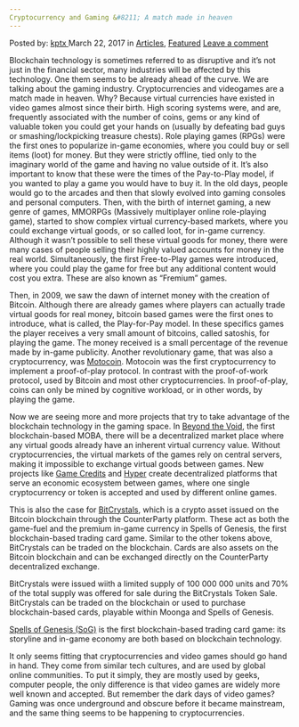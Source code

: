 ```yaml
---
Cryptocurrency and Gaming &#8211; A match made in heaven
---
```

<article class="post-listing post-18743 post type-post status-publish format-standard has-post-thumbnail hentry category-articles category-deepdot-news tag-cryptocurrency tag-gaming tag-heaven tag-kptx tag-match">
<div class="post-inner">
<p class="post-meta">
<span>Posted by: <a href="https://www.deepdotweb.com/author/kptx/" title="">kptx </a></span>
<span>March 22, 2017</span>
<span>in <a href="https://www.deepdotweb.com/category/articles/" rel="category tag">Articles</a>, <a href="https://www.deepdotweb.com/category/deepdot-news/" rel="category tag">Featured</a></span>
<span><a href="https://www.deepdotweb.com/2017/03/22/cryptocurrency-gaming-match-made-heaven/#respond">Leave a comment</a></span>
</p>
<div class="clear"></div>
<div class="entry">
<p>Blockchain technology is sometimes referred to as disruptive and it’s not just in the financial sector, many industries will be affected by this technology. One them seems to be already ahead of the curve. We are talking about the gaming industry. Cryptocurrencies and videogames are a match made in heaven. Why? Because virtual currencies have existed in video games almost since their birth. High scoring systems were, and are, frequently associated with the number of coins, gems or any kind of valuable token you could get your hands on (usually by defeating bad guys or smashing/lockpicking treasure chests). Role playing games (RPGs) were the first ones to popularize in-game economies, where you could buy or sell items (loot) for money. But they were strictly offline, tied only to the imaginary world of the game and having no value outside of it. It’s also important to know that these were the times of the Pay-to-Play model, if you wanted to play a game you would have to buy it. In the old days, people would go to the arcades and then that slowly evolved into gaming consoles and personal computers. Then, with the birth of internet gaming, a new genre of games, MMORPGs (Massively multiplayer online role-playing game), started to show complex virtual currency-based markets, where you could exchange virtual goods, or so called loot, for in-game currency. Although it wasn’t possible to sell these virtual goods for money, there were many cases of people selling their highly valued accounts for money in the real world. Simultaneously, the first Free-to-Play games were introduced, where you could play the game for free but any additional content would cost you extra. These are also known as “Fremium” games.</p>
<p>Then, in 2009, we saw the dawn of internet money with the creation of Bitcoin. Although there are already games where players can actually trade virtual goods for real money, bitcoin based games were the first ones to introduce, what is called, the Play-for-Pay model. In these specifics games the player receives a very small amount of bitcoins, called satoshis, for playing the game. The money received is a small percentage of the revenue made by in-game publicity. Another revolutionary game, that was also a cryptocurrency, was <a href="https://bitcointalk.org/index.php?topic=591724.0">Motocoin</a>. Motocoin was the first cryptocurrency to implement a proof-of-play protocol. In contrast with the proof-of-work protocol, used by Bitcoin and most other cryptocurrencies. In proof-of-play, coins can only be mined by cognitive workload, or in other words, by playing the game.</p>
<p>Now we are seeing more and more projects that try to take advantage of the blockchain technology in the gaming space. In <a href="https://beyond-the-void.net/">Beyond the Void</a>, the first blockchain-based MOBA, there will be a decentralized market place where any virtual goods already have an inherent virtual currency value. Without cryptocurrencies, the virtual markets of the games rely on central servers, making it impossible to exchange virtual goods between games. New projects like <a href="https://gamecredits.com/">Game Credits</a> and <a href="http://hypercrypto.com/">Hyper</a> create decentralized platforms that serve an economic ecosystem between games, where one single cryptocurrency or token is accepted and used by different online games.</p>
<p>This is also the case for <a href="http://bitcrystals.com/">BitCrystals</a>, which is a crypto asset issued on the Bitcoin blockchain through the CounterParty platform. These act as both the game-fuel and the premium in-game currency in Spells of Genesis, the first blockchain-based trading card game. Similar to the other tokens above, BitCrystals can be traded on the blockchain. Cards are also assets on the Bitcoin blockchain and can be exchanged directly on the CounterParty decentralized exchange.</p>
<p>BitCrystals were issued wiith a limited supply of 100 000 000 units and 70% of the total supply was offered for sale during the BitCrystals Token Sale. BitCrystals can be traded on the blockchain or used to purchase blockchain-based cards, playable within Moonga and Spells of Genesis.</p>
<p><a href="https://spellsofgenesis.com/">Spells of Genesis (SoG)</a> is the first blockchain-based trading card game: its storyline and in-game economy are both based on blockchain technology.</p>
<p>It only seems fitting that cryptocurrencies and video games should go hand in hand. They come from similar tech cultures, and are used by global online communities. To put it simply, they are mostly used by geeks, computer people, the only difference is that video games are widely more well known and accepted. But remember the dark days of video games? Gaming was once underground and obscure before it became mainstream, and the same thing seems to be happening to cryptocurrencies.</p>
</div>
<span style="display:none"><a href="https://www.deepdotweb.com/tag/cryptocurrency/" rel="tag">cryptocurrency</a> <a href="https://www.deepdotweb.com/tag/gaming/" rel="tag">gaming</a> <a href="https://www.deepdotweb.com/tag/heaven/" rel="tag">heaven</a> <a href="https://www.deepdotweb.com/tag/kptx/" rel="tag">kptx</a> <a href="https://www.deepdotweb.com/tag/match/" rel="tag">match</a></span> <span style="display:none" class="updated">2017-03-22</span>
<div style="display:none" class="vcard author" itemprop="author" itemscope itemtype="http://schema.org/Person"><strong class="fn" itemprop="name"><a href="https://www.deepdotweb.com/author/kptx/" title="Posts by kptx" rel="author">kptx</a></strong></div>
</div>
</article>

